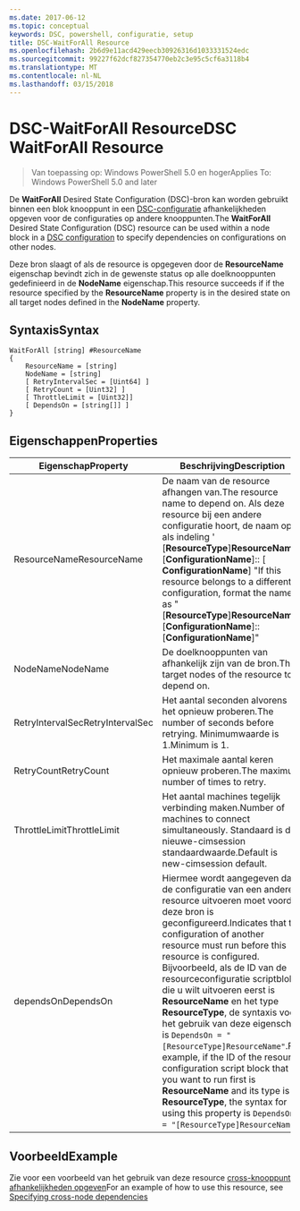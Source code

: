 ```yaml
---
ms.date: 2017-06-12
ms.topic: conceptual
keywords: DSC, powershell, configuratie, setup
title: DSC-WaitForAll Resource
ms.openlocfilehash: 2b6d9e11acd429eecb30926316d1033331524edc
ms.sourcegitcommit: 99227f62dcf827354770eb2c3e95c5cf6a3118b4
ms.translationtype: MT
ms.contentlocale: nl-NL
ms.lasthandoff: 03/15/2018
---
```

# <a name="dsc-waitforall-resource"></a><span data-ttu-id="d7fad-103">DSC-WaitForAll Resource</span><span class="sxs-lookup"><span data-stu-id="d7fad-103">DSC WaitForAll Resource</span></span>

> <span data-ttu-id="d7fad-104">Van toepassing op: Windows PowerShell 5.0 en hoger</span><span class="sxs-lookup"><span data-stu-id="d7fad-104">Applies To: Windows PowerShell 5.0 and later</span></span>

<span data-ttu-id="d7fad-105">De **WaitForAll** Desired State Configuration (DSC)-bron kan worden gebruikt binnen een blok knooppunt in een [DSC-configuratie](configurations.md) afhankelijkheden opgeven voor de configuraties op andere knooppunten.</span><span class="sxs-lookup"><span data-stu-id="d7fad-105">The **WaitForAll** Desired State Configuration (DSC) resource can be used within a node block in a [DSC configuration](configurations.md) to specify dependencies on configurations on other nodes.</span></span>

<span data-ttu-id="d7fad-106">Deze bron slaagt of als de resource is opgegeven door de **ResourceName** eigenschap bevindt zich in de gewenste status op alle doelknooppunten gedefinieerd in de **NodeName** eigenschap.</span><span class="sxs-lookup"><span data-stu-id="d7fad-106">This resource succeeds if if the resource specified by the **ResourceName** property is in the desired state on all target nodes defined in the **NodeName** property.</span></span>


## <a name="syntax"></a><span data-ttu-id="d7fad-107">Syntaxis</span><span class="sxs-lookup"><span data-stu-id="d7fad-107">Syntax</span></span>

```
WaitForAll [string] #ResourceName
{
    ResourceName = [string]
    NodeName = [string]
    [ RetryIntervalSec = [Uint64] ]
    [ RetryCount = [Uint32] ] 
    [ ThrottleLimit = [Uint32]]
    [ DependsOn = [string[]] ]
}
```

## <a name="properties"></a><span data-ttu-id="d7fad-108">Eigenschappen</span><span class="sxs-lookup"><span data-stu-id="d7fad-108">Properties</span></span>

|  <span data-ttu-id="d7fad-109">Eigenschap</span><span class="sxs-lookup"><span data-stu-id="d7fad-109">Property</span></span>  |  <span data-ttu-id="d7fad-110">Beschrijving</span><span class="sxs-lookup"><span data-stu-id="d7fad-110">Description</span></span>   | 
|---|---| 
| <span data-ttu-id="d7fad-111">ResourceName</span><span class="sxs-lookup"><span data-stu-id="d7fad-111">ResourceName</span></span>| <span data-ttu-id="d7fad-112">De naam van de resource afhangen van.</span><span class="sxs-lookup"><span data-stu-id="d7fad-112">The resource name to depend on.</span></span> <span data-ttu-id="d7fad-113">Als deze resource bij een andere configuratie hoort, de naam op als indeling ' [__ResourceType__]__ResourceName__:: [__ConfigurationName__]:: [ __ConfigurationName__] "</span><span class="sxs-lookup"><span data-stu-id="d7fad-113">If this resource belongs to a different configuration, format the name as "[__ResourceType__]__ResourceName__::[__ConfigurationName__]::[__ConfigurationName__]"</span></span>| 
| <span data-ttu-id="d7fad-114">NodeName</span><span class="sxs-lookup"><span data-stu-id="d7fad-114">NodeName</span></span>| <span data-ttu-id="d7fad-115">De doelknooppunten van afhankelijk zijn van de bron.</span><span class="sxs-lookup"><span data-stu-id="d7fad-115">The target nodes of the resource to depend on.</span></span>| 
| <span data-ttu-id="d7fad-116">RetryIntervalSec</span><span class="sxs-lookup"><span data-stu-id="d7fad-116">RetryIntervalSec</span></span>| <span data-ttu-id="d7fad-117">Het aantal seconden alvorens het opnieuw proberen.</span><span class="sxs-lookup"><span data-stu-id="d7fad-117">The number of seconds before retrying.</span></span> <span data-ttu-id="d7fad-118">Minimumwaarde is 1.</span><span class="sxs-lookup"><span data-stu-id="d7fad-118">Minimum is 1.</span></span>| 
| <span data-ttu-id="d7fad-119">RetryCount</span><span class="sxs-lookup"><span data-stu-id="d7fad-119">RetryCount</span></span>| <span data-ttu-id="d7fad-120">Het maximale aantal keren opnieuw proberen.</span><span class="sxs-lookup"><span data-stu-id="d7fad-120">The maximum number of times to retry.</span></span>| 
| <span data-ttu-id="d7fad-121">ThrottleLimit</span><span class="sxs-lookup"><span data-stu-id="d7fad-121">ThrottleLimit</span></span>| <span data-ttu-id="d7fad-122">Het aantal machines tegelijk verbinding maken.</span><span class="sxs-lookup"><span data-stu-id="d7fad-122">Number of machines to connect simultaneously.</span></span> <span data-ttu-id="d7fad-123">Standaard is de nieuwe-cimsession standaardwaarde.</span><span class="sxs-lookup"><span data-stu-id="d7fad-123">Default is new-cimsession default.</span></span>| 
| <span data-ttu-id="d7fad-124">dependsOn</span><span class="sxs-lookup"><span data-stu-id="d7fad-124">DependsOn</span></span> | <span data-ttu-id="d7fad-125">Hiermee wordt aangegeven dat de configuratie van een andere resource uitvoeren moet voordat deze bron is geconfigureerd.</span><span class="sxs-lookup"><span data-stu-id="d7fad-125">Indicates that the configuration of another resource must run before this resource is configured.</span></span> <span data-ttu-id="d7fad-126">Bijvoorbeeld, als de ID van de resourceconfiguratie scriptblok die u wilt uitvoeren eerst is __ResourceName__ en het type __ResourceType__, de syntaxis voor het gebruik van deze eigenschap is `DependsOn = "[ResourceType]ResourceName"`.</span><span class="sxs-lookup"><span data-stu-id="d7fad-126">For example, if the ID of the resource configuration script block that you want to run first is __ResourceName__ and its type is __ResourceType__, the syntax for using this property is `DependsOn = "[ResourceType]ResourceName"`.</span></span>|


## <a name="example"></a><span data-ttu-id="d7fad-127">Voorbeeld</span><span class="sxs-lookup"><span data-stu-id="d7fad-127">Example</span></span>

<span data-ttu-id="d7fad-128">Zie voor een voorbeeld van het gebruik van deze resource [cross-knooppunt afhankelijkheden opgeven](crossNodeDependencies.md)</span><span class="sxs-lookup"><span data-stu-id="d7fad-128">For an example of how to use this resource, see [Specifying cross-node dependencies](crossNodeDependencies.md)</span></span>

